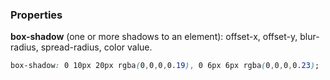 

### Properties

**box-shadow** (one or more shadows to an element): offset-x, offset-y, blur-radius, spread-radius, color value.
```css
box-shadow: 0 10px 20px rgba(0,0,0,0.19), 0 6px 6px rgba(0,0,0,0.23);
```

